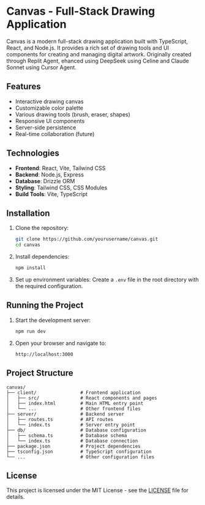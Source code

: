 # Canvas - Full-Stack Drawing Application

Canvas is a modern full-stack drawing application built with TypeScript, React, and Node.js. It provides a rich set of drawing tools and UI components for creating and managing digital artwork. Originally created through Replit Agent, ehanced using DeepSeek using Celine and Claude Sonnet using Cursor Agent. 

## Features

- Interactive drawing canvas
- Customizable color palette
- Various drawing tools (brush, eraser, shapes)
- Responsive UI components
- Server-side persistence
- Real-time collaboration (future)

## Technologies

- **Frontend**: React, Vite, Tailwind CSS
- **Backend**: Node.js, Express
- **Database**: Drizzle ORM
- **Styling**: Tailwind CSS, CSS Modules
- **Build Tools**: Vite, TypeScript

## Installation

1. Clone the repository:
   ```bash
   git clone https://github.com/yourusername/canvas.git
   cd canvas
   ```

2. Install dependencies:
   ```bash
   npm install
   ```

3. Set up environment variables:
   Create a `.env` file in the root directory with the required configuration.

## Running the Project

1. Start the development server:
   ```bash
   npm run dev
   ```

2. Open your browser and navigate to:
   ```
   http://localhost:3000
   ```

## Project Structure

```
canvas/
├── client/                # Frontend application
│   ├── src/               # React components and pages
│   ├── index.html         # Main HTML entry point
│   └── ...                # Other frontend files
├── server/                # Backend server
│   ├── routes.ts          # API routes
│   └── index.ts           # Server entry point
├── db/                    # Database configuration
│   ├── schema.ts          # Database schema
│   └── index.ts           # Database connection
├── package.json           # Project dependencies
├── tsconfig.json          # TypeScript configuration
└── ...                    # Other configuration files
```

## License

This project is licensed under the MIT License - see the [LICENSE](LICENSE) file for details.
